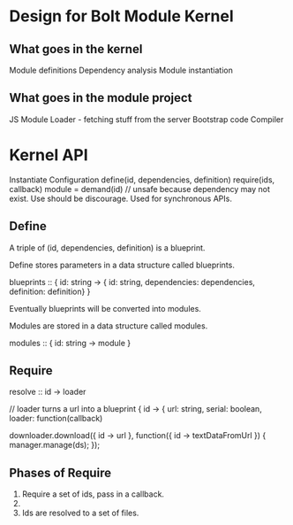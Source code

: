 Design for Bolt Module Kernel
=============================

What goes in the kernel
-----------------------
Module definitions
Dependency analysis
Module instantiation

What goes in the module project
-------------------------------
JS Module Loader - fetching stuff from the server
Bootstrap code
Compiler

Kernel API
==========

Instantiate
Configuration
define(id, dependencies, definition)
require(ids, callback)
module = demand(id)  // unsafe because dependency may not exist. Use should be discourage. Used for synchronous APIs.

Define
------
A triple of (id, dependencies, definition) is a blueprint.

Define stores parameters in a data structure called blueprints.

blueprints :: { id: string -> { id: string, dependencies: dependencies, definition: definition} }

Eventually blueprints will be converted into modules.

Modules are stored in a data structure called modules.

modules :: { id: string -> module }


Require
-------
resolve :: id -> loader

// loader turns a url into a blueprint
{ id -> { url: string, serial: boolean, loader: function(callback)

downloader.download({ id -> url }, function({ id -> textDataFromUrl }) {
    manager.manage(ds);
});


Phases of Require
-----------------

1. Require a set of ids, pass in a callback.
2. 
3. Ids are resolved to a set of files.
